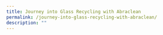 ```yaml
---
title: Journey into Glass Recycling with Abraclean
permalink: /journey-into-glass-recycling-with-abraclean/
description: ""
---
```

